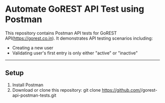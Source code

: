 # Automate GoREST API Test using Postman

This repository contains Postman API tests for GoREST API(https://gorest.co.in). It demonstrates API testing scenarios including:

- Creating a new user
- Validating user's first entry is only either "active" or "inactive"

---

## Setup

1. Install Postman
2. Download or clone this repository:
   git clone https://github.com/<your-username>/gorest-api-postman-tests.git
